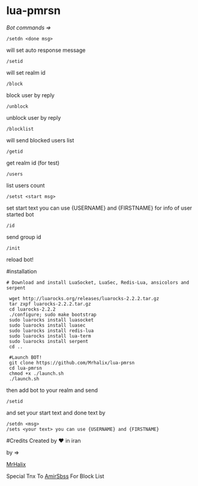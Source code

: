 # lua-pmrsn
*Bot commands =>*
```
/setdn <done msg>
```
will set auto response message
```
/setid 
```
will set realm id
```
/block
```
block user by reply
```
/unblock
```
unblock user by reply
```
/blocklist
```
will send blocked users list
```
/getid
```
get realm id    (for test)
```
/users
```
list users count
```
/setst <start msg>
```
set start text you can use {USERNAME} and {FIRSTNAME} for info of user started bot
```
/id
```
send group id
```
/init
```
reload bot!

#installation
```
# Download and install LuaSocket, LuaSec, Redis-Lua, ansicolors and serpent

 wget http://luarocks.org/releases/luarocks-2.2.2.tar.gz
 tar zxpf luarocks-2.2.2.tar.gz
 cd luarocks-2.2.2
 ./configure; sudo make bootstrap
 sudo luarocks install luasocket
 sudo luarocks install luasec
 sudo luarocks install redis-lua
 sudo luarocks install lua-term
 sudo luarocks install serpent
 cd ..
 
 #Launch BOT!
 git clone https://github.com/Mrhalix/lua-pmrsn
 cd lua-pmrsn
 chmod +x ./launch.sh
 ./launch.sh
```
then add bot to your realm
and send
```
/setid
```
and set your start text and done text by
```
/setdn <msg>
/sets <your text> you can use {USERNAME} and {FIRSTNAME}
```
#Credits
Created by ❤️ in iran

by =>

[MrHalix](http://telegram.me/allwen)

Special Tnx To [AmirSbss](http://telegram.me/Amir_h) For Block List
